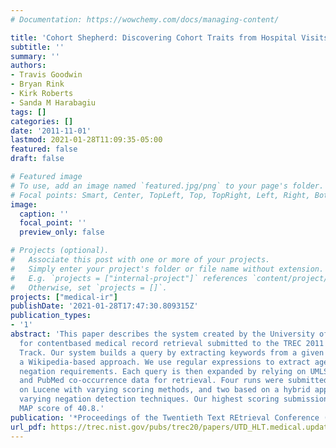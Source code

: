 ```yaml
---
# Documentation: https://wowchemy.com/docs/managing-content/

title: 'Cohort Shepherd: Discovering Cohort Traits from Hospital Visits'
subtitle: ''
summary: ''
authors:
- Travis Goodwin
- Bryan Rink
- Kirk Roberts
- Sanda M Harabagiu
tags: []
categories: []
date: '2011-11-01'
lastmod: 2021-01-28T11:09:35-05:00
featured: false
draft: false

# Featured image
# To use, add an image named `featured.jpg/png` to your page's folder.
# Focal points: Smart, Center, TopLeft, Top, TopRight, Left, Right, BottomLeft, Bottom, BottomRight.
image:
  caption: ''
  focal_point: ''
  preview_only: false

# Projects (optional).
#   Associate this post with one or more of your projects.
#   Simply enter your project's folder or file name without extension.
#   E.g. `projects = ["internal-project"]` references `content/project/deep-learning/index.md`.
#   Otherwise, set `projects = []`.
projects: ["medical-ir"]
publishDate: '2021-01-28T17:47:30.809315Z'
publication_types:
- '1'
abstract: 'This paper describes the system created by the University of Texas at Dallas
  for contentbased medical record retrieval submitted to the TREC 2011 Medical Records
  Track. Our system builds a query by extracting keywords from a given topic using
  a Wikipedia-based approach. We use regular expressions to extract age, gender, and
  negation requirements. Each query is then expanded by relying on UMLS, SNOMED, Wikipedia,
  and PubMed co-occurrence data for retrieval. Four runs were submitted: two based
  on Lucene with varying scoring methods, and two based on a hybrid approach with
  varying negation detection techniques. Our highest scoring submission achieved a
  MAP score of 40.8.'
publication: '*Proceedings of the Twentieth Text REtrieval Conference (TREC 2011)*'
url_pdf: https://trec.nist.gov/pubs/trec20/papers/UTD_HLT.medical.update.pdf
---
```

